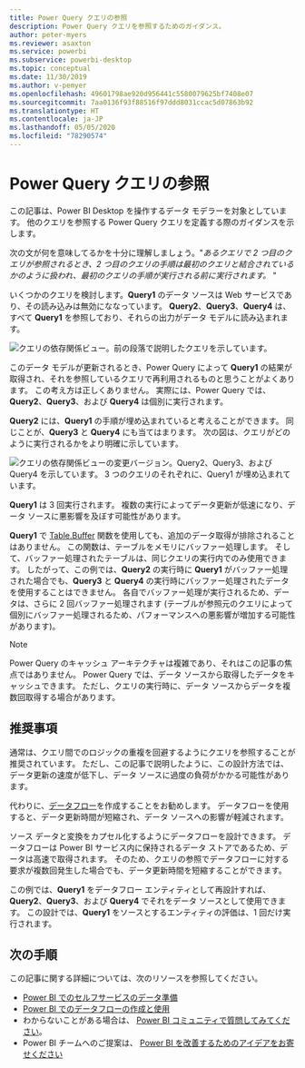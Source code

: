 ```yaml
---
title: Power Query クエリの参照
description: Power Query クエリを参照するためのガイダンス。
author: peter-myers
ms.reviewer: asaxton
ms.service: powerbi
ms.subservice: powerbi-desktop
ms.topic: conceptual
ms.date: 11/30/2019
ms.author: v-pemyer
ms.openlocfilehash: 49601798ae920d956441c5580079625bf7408e07
ms.sourcegitcommit: 7aa0136f93f88516f97ddd8031ccac5d07863b92
ms.translationtype: HT
ms.contentlocale: ja-JP
ms.lasthandoff: 05/05/2020
ms.locfileid: "78290574"
---
```

# <a name="referencing-power-query-queries"></a>Power Query クエリの参照

この記事は、Power BI Desktop を操作するデータ モデラーを対象としています。 他のクエリを参照する Power Query クエリを定義する際のガイダンスを示します。

次の文が何を意味してるかを十分に理解しましょう。"_あるクエリで 2 つ目のクエリが参照されるとき、2 つ目のクエリの手順は最初のクエリと結合されているかのように扱われ、最初のクエリの手順が実行される前に実行されます。_ "

いくつかのクエリを検討します。**Query1** のデータ ソースは Web サービスであり、その読み込みは無効にななっています。 **Query2**、**Query3**、**Query4** は、すべて **Query1** を参照しており、それらの出力がデータ モデルに読み込まれます。

![クエリの依存関係ビュー。前の段落で説明したクエリを示しています。](media/power-query-referenced-queries/query-dependencies-web-service.png)

このデータ モデルが更新されるとき、Power Query によって **Query1** の結果が取得され、それを参照しているクエリで再利用されるものと思うことがよくあります。 この考え方は正しくありません。 実際には、Power Query では、**Query2**、**Query3**、および **Query4** は個別に実行されます。

**Query2** には、**Query1** の手順が埋め込まれていると考えることができます。 同じことが、**Query3** と **Query4** にも当てはまります。 次の図は、クエリがどのように実行されるかをより明確に示しています。

![クエリの依存関係ビューの変更バージョン。Query2、Query3、および Query4 を示しています。 3 つのクエリのそれぞれに、Query1 が埋め込まれています。](media/power-query-referenced-queries/query-dependencies-web-service-concept.png)

**Query1** は 3 回実行されます。 複数の実行によってデータ更新が低速になり、データ ソースに悪影響を及ぼす可能性があります。

**Query1** で [Table.Buffer](/powerquery-m/table-buffer) 関数を使用しても、追加のデータ取得が排除されることはありません。 この関数は、テーブルをメモリにバッファー処理します。 そして、バッファー処理されたテーブルは、同じクエリの実行内でのみ使用できます。 したがって、この例では、**Query2** の実行時に **Query1** がバッファー処理された場合でも、**Query3** と **Query4** の実行時にバッファー処理されたデータを使用することはできません。 各自でバッファー処理が実行されるため、データは、さらに 2 回バッファー処理されます  (テーブルが参照元のクエリによって個別にバッファー処理されるため、パフォーマンスへの悪影響が増加する可能性があります)。

> [!NOTE]
> Power Query のキャッシュ アーキテクチャは複雑であり、それはこの記事の焦点ではありません。 Power Query では、データ ソースから取得したデータをキャッシュできます。 ただし、クエリの実行時に、データ ソースからデータを複数回取得する場合があります。

## <a name="recommendations"></a>推奨事項

通常は、クエリ間でのロジックの重複を回避するようにクエリを参照することが推奨されています。 ただし、この記事で説明したように、この設計方法では、データ更新の速度が低下し、データ ソースに過度の負荷がかかる可能性があります。

代わりに、[データフロー](../service-dataflows-overview.md)を作成することをお勧めします。 データフローを使用すると、データ更新時間が短縮され、データ ソースへの影響が軽減されます。

ソース データと変換をカプセル化するようにデータフローを設計できます。 データフローは Power BI サービス内に保持されるデータ ストアであるため、データは高速で取得されます。 そのため、クエリの参照でデータフローに対する要求が複数回発生した場合でも、データ更新時間を短縮することができます。

この例では、**Query1** をデータフロー エンティティとして再設計すれば、**Query2**、**Query3**、および **Query4** でそれをデータ ソースとして使用できます。 この設計では、**Query1** をソースとするエンティティの評価は、1 回だけ実行されます。

## <a name="next-steps"></a>次の手順

この記事に関する詳細については、次のリソースを参照してください。

- [Power BI でのセルフサービスのデータ準備](../service-dataflows-overview.md)
- [Power BI でのデータフローの作成と使用](../service-dataflows-create-use.md)
- わからないことがある場合は、 [Power BI コミュニティで質問してみてください](https://community.powerbi.com/)。
- Power BI チームへのご提案は、 [Power BI を改善するためのアイデアをお寄せください](https://ideas.powerbi.com/)
